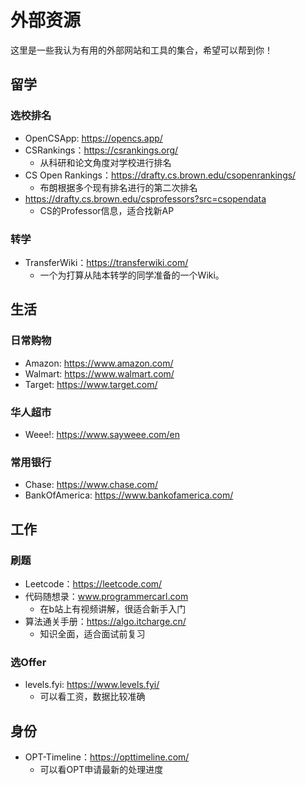 # 外部资源

这里是一些我认为有用的外部网站和工具的集合，希望可以帮到你！

## 留学

### 选校排名
- OpenCSApp: https://opencs.app/
- CSRankings：https://csrankings.org/
  - 从科研和论文角度对学校进行排名
- CS Open Rankings：https://drafty.cs.brown.edu/csopenrankings/
  - 布朗根据多个现有排名进行的第二次排名
- https://drafty.cs.brown.edu/csprofessors?src=csopendata
  - CS的Professor信息，适合找新AP

### 转学
- TransferWiki：https://transferwiki.com/
  - 一个为打算从陆本转学的同学准备的一个Wiki。

## 生活

### 日常购物
- Amazon: https://www.amazon.com/
- Walmart: https://www.walmart.com/
- Target: https://www.target.com/

### 华人超市
- Weee!: https://www.sayweee.com/en

### 常用银行
- Chase: https://www.chase.com/
- BankOfAmerica: https://www.bankofamerica.com/


## 工作

### 刷题
- Leetcode：https://leetcode.com/
- 代码随想录：www.programmercarl.com
  - 在b站上有视频讲解，很适合新手入门
- 算法通关手册：https://algo.itcharge.cn/
  - 知识全面，适合面试前复习

### 选Offer
- levels.fyi: https://www.levels.fyi/
  - 可以看工资，数据比较准确


## 身份

- OPT-Timeline：https://opttimeline.com/
  - 可以看OPT申请最新的处理进度